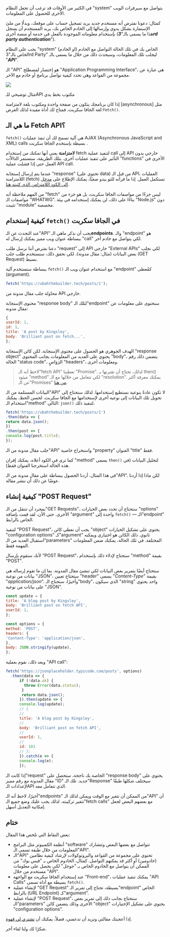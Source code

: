 في الكثير من الأوقات قد ترغب أن تجعل النظام "system" يتواصل مع سيرفرات الويب الأخرى للحصول على المعلومات.

كمثال: دعونا نفترض أنه مستخدم جديد يريد تسجيل حساب على موقعك، وبدلًا من ملئ الإستمارة بشكل يدوي وإرسالها إلى الخادم الخاص بك، يريد المستخدم أن يسجل بإستخدام معلوماته الموجودة بالفعل في خدمة أو منصة أخرى (هذا ما يسمى بالـ"***3rd party authentication***").

يجب على النظام "system" (او الخادم) الخاص بك في تلك الحالة التواصل مع الخادم الخاص بالـ"3rd Party" ليجلب تلك المعلومات، وسيحدث ذلك من خلال ما يسمى بالـ "***API***".

الـ "API" هو إختصار لمصطلح "Application Programming Interface"، هي عبارة عن مجموعة من القواعد وهي تحدد كيفية تواصل برنامج أو خادم مع الآخر.

![](https://www.freecodecamp.org/news/content/images/2021/05/IMG_20210530_115853.jpg)

مثال توضيحي للـAPI مكتوب بخط يدي

إذا كان برنامجك يتكون من صفحة واحدة ومكتوب بلغة لامتزامنة [asynchronous] مثل لغة الجافا سكربت، فمتاح لك أداة مفيدة لذلك الغرض:`fetch()`.

## ما هي الـ Fetch API؟

`fetch()` هي آلية تسمح لك أن تنفذ عمليات AJAX (Asynchronous JavaScript and XML) calls بسيطة بإستخدم الجافا سكربت .

**لامتزامنة** يعني أنها تمكنك من إستخدام fetch لتنفيذ عملية call إلى API خارجي بدون التأثير على تنفيذ عمليات أخرى. بتلك الطريقة، ستستمر الدَالاّت "functions" الأخرى في العمل حتى إذا فشلت عملية API call.

عندما يتم إرسال إستجابة "response" (تحتوي على data) من قبل الـ API، العمليات اللامتزامنة (fetch) تستكمل العمل. إذا ما قرأته للتو يبدو صعبًا، يمكنك  الإطلاع على [مدخل إلى الكود اللامتزامن الذي كتبته هنا](https://ubahthebuilder.tech/introduction-to-asynchronous-programming-with-javascript). 

من المهم ملاحظة أنه "fetch" ليس جزءًا من مواصفات الجافا سكربت، بل هو جزء من مواصفات الـ "WHATWG". بناءًا على ذلك، لن يمكنك إستخدامه في بيئة "Node.js" دون تثبيت "module" مخصصة.

## كيفية إستخدام `fetch()` في الجافا سكربت

عند التحدث عن الـ"API" يجب أن نذكر ماهي الـ**endpoints**. والـ "endpoint" هو ببساطة عنوان ويب مميز يمكنك إرسال له "call" لكي يتواصل مع خادم أخر.

دعنا نفترض أننا نرسل طلب "request" إلى API خارجي "External APIs" لكي نجلب بعض البيانات (مثال: مقال مدونة)، لكي نحقق ذلك، سنستخدم طلب جلب (GET Request) بسيط.

ببساطة ستستخدم آلية `fetch()` مع استخدام عنوان ويب الـ "endpoint" كمُعطى (argument). 
```js
fetch('https://ubahthebuilder.tech/posts/1');
```

محاولة جلب مقال مدونة من API خارجي. 

محتوى الإستجابة "response body" لتلك الـ"endpoint" ستحتوى على معلومات عن مقال مدونة:
```js
{
userId: 1,
id: 1,
title: 'A post by Kingsley',
body: 'Brilliant post on fetch...',
};
```


الهدف الجوهري هو الحصول على محتوى الإستجابة. لكن كائن الإستجابة "response object" يحتوي على العديد من المعلومات بجانب المحتوى "body"، يتضمن ذلك رقم الحالة "status code"، الرَوَاسٍ "headers"، ومعلومات أخرى.
> لاحظ أنه الـ"fetch API" تعطينا "Promise". لذلك، تحتاج أن تقترنها بـ then() ميثود "method" لكي تتعامل من خلالها مع الـ "resolution". يمكنك معرفة أكثر عن الـ"Promises" [من هنا](https://ubahthebuilder.tech/introduction-to-asynchronous-programming-with-javascript). 

البيانات المستلمة من الـ"API" لا تكون عادةً بنوعية نستطيع إستخدامها. لذلك ستحتاج إلى تحويل تلك البيانات إلى نوعية أخرى لإستخدامها مع الجافا سكربت. لحسن الحظ، يمكنك استخدام الـ"method" التالي:  `json()`  لتنفيذ ذلك. 

```js
fetch('https://ubahthebuilder.tech/posts/1')
.then(data => {
return data.json();
})
.then(post => {
console.log(post.title);
});
```

جلب مقال مدونة من الـ"API" واستخراج خاصية "property" العنوان "title" فقط.

كما ترى في الكود أعلاه، يمكنك إقران "method" يسمى `then()` لتحليل البيانات (في هذه الحالة استخرجنا العنوان فقط).

في هذا المثال، أردنا الحصول ببساطة على مقال مدونة من الـ"API". لكن ماذا إذا أردنا عوضًا عن ذلك أن ننشر مقالة. 

## كيفية إنشاء "POST Request"

بمجرد أن تنتقل من الـ"GET Requests"، ستحتاج أن تحدد بعض الخيارات "options" الأخرى. حتى الأن، لقد قمت بإضافة "argument" واحدة إلى `fetch()` — الـ"endpoint" الخاص بالرابط.

لتنفيذ "POST Request"، يجب أن نعطي كائن "object" يحتوي على تشكيل الخيارات "configuration options" كـ"argument" ثانوي. ذلك الكائن هو اختياري ويمكنه استقبال العديد من الـ"parameters" المختلفة. في تلك الحالة، يمكنك ضمن المعلومات المهمة فقط. 

لأنك ستقوم بإرسال "POST Request"، ستحتاج لإدلاء ذلك بإستخدام "method" بقيمة "POST". 

ستحتاج أيضًا بتمرير بعض البيانات لكي تنشئ مقال المدونة. بما إن ما تقوم إرساله هي بيانات من نوعية "JSON"، ستحتاج تعيين "header" يسمى "_Content-Type_" بقيمة "_application/json_". وأخيرًا، ستحتاج الـ"body"، الذي سيكون "string" واحد يحتوي على بيانات من نوعية "JSON". 


```js
const update = {
title: 'A blog post by Kingsley',
body: 'Brilliant post on fetch API',
userId: 1,
};

const options = {
method: 'POST',
headers: {
'Content-Type': 'application/json',
},
body: JSON.stringify(update),
};
```

وبعد ذلك، نقوم بعملية "API call":
```js
fetch('https://jsonplaceholder.typicode.com/posts', options)
  .then(data => {
      if (!data.ok) {
        throw Error(data.status);
       }
       return data.json();
      }).then(update => {
      console.log(update);
      // {
      //
      title: 'A blog post by Kingsley',
      //
      body: 'Brilliant post on fetch API',
      //
      userId: 1,
      //
      id: 101
      // };
      }).catch(e => {
      console.log(e);
      });
```





إذا كانت الـ"request" الخاصة بك ناجحة، ستحصل على "response body" يحتوي على مقال المدونة مع رقم مميز "ID" جديد. تلك الـ"Response" سيختلف شكلها طبقًا لإعدادات الـAPI الذي تتعامل معه.

أخيرًا، لاحظ أنه الـ"endpoints" من الممكن أن تتغير مع الوقت ويمكن لذلك الـ"API" أن تتغير تركيبته. لذلك يجب عليك وضع جميع الـ"fetch calls" مع بعضهم البعض لجعل إمكانية التعديل أسهل. 

## ختام
بعض النقاط التي تلخص هذا المقال:


-   أنظمة الكمبيوتر مثل البرامج "software" تتواصل مع بعضها البعض وتتشارك المعلومات من خلال طبقة تسمى الـ"API".
- الـ"API" تحتوي على مجموعة من القواعد والبروتوكولات لإرشاد كيفية نظامين (خادومين) أو أكثر قد يمكنهم التواصل. كمثال، الخادوم الخاص بـ "فيس بوك" من الممكن أن يتواصل مع الخادوم الخاص بـ "جوجل" لكي يحصل على معلومات مستخدم من خلال "API".
-   عند إستخدام الجافا سكربت مع الواجهة "Front-end"، يمكنك تنفيذ عمليات "API Calls" بسيطة مع أداة تسمى `fetch()`. 
-   لإنشاء عملية "GET Request" بسيطة، تحتاج إلى تمرير الـ"endpoint" الخاص بالرابط (URL Endpoint) كـ"argument".
-   لإنشاء عملية "POST Request"، ستحتاج بجانب ذلك إلى تمرير بعض الـ"parameters" الأخرى وذلك يتضمن كائن "object" يحتوي على تشكيل الإختيارات "configuration options". 

إذا أعجبتك مقالتي وتريد أن تدعمني، فضلاً، يمكنك أن [تشتري لي قهوة](https://buymeacoffee.com/ubahthebuilder).

شكرًا لك ولنا لقاء أخر.
